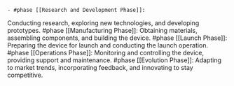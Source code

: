     - #phase [[Research and Development Phase]]:
  Conducting research, exploring new technologies, and developing prototypes.
     #phase [[Manufacturing Phase]]:
  Obtaining materials, assembling components, and building the device.
     #phase [[Launch Phase]]:
  Preparing the device for launch and conducting the launch operation.
     #phase [[Operations Phase]]:
  Monitoring and controlling the device, providing support and maintenance.
     #phase [[Evolution Phase]]:
  Adapting to market trends, incorporating feedback, and innovating to stay competitive.

